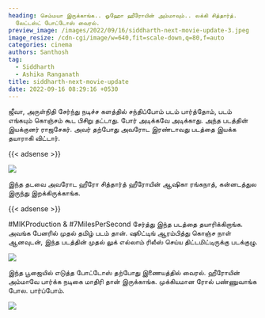 ```yaml
---
heading: செம்மயா இருக்காங்க.. ஓஹோ ஹீரோயின் அம்மாவும்.. லக்கி சித்தார்த்.
  லேட்டஸ்ட் போட்டோஸ் வைரல்.
preview_image: /images/2022/09/16/siddharth-next-movie-update-3.jpeg
image_resize: /cdn-cgi/image/w=640,fit=scale-down,q=80,f=auto
categories: cinema
authors: Santhosh
tag:
  - Siddharth
  - Ashika Ranganath
title: siddharth-next-movie-update
date: 2022-09-16 08:29:16 +0530
---
```

ஜீவா, அருள்நிதி சேர்ந்து நடிச்ச களத்தில் சந்திப்போம் படம் பார்த்தோம், படம் எங்கயும் கொஞ்சம் கூட பிசிறு தட்டாது. போர் அடிக்கவே அடிக்காது. அந்த படத்தின் இயக்குனர் ராஜசேகர். அவர் தற்போது அவரோட இரண்டாவது படத்தை இயக்க தயாராகி விட்டார்.

{{< adsense >}}

![](/images/2022/09/16/siddharth-next-movie-update.jpeg)

இந்த தடவை அவரோட ஹீரோ  சித்தார்த் ஹீரோயின் ஆஷிகா ரங்கநாத், கன்னடத்துல இருந்து இறக்கிருக்காங்க.


{{< adsense >}}

\#MIKProduction & #7MilesPerSecond சேர்த்து இந்த படத்தை தயாரிக்கிறாங்க. அவங்க பேனரில் முதல் தமிழ் படம் தான். ஷூட்டிங் ஆரம்பித்து கொஞ்ச நாள் ஆனவுடன், இந்த படத்தின் முதல் லுக் எல்லாம் ரிலீஸ் செய்ய திட்டமிட்டிருக்கு படக்குழு.

![](/images/2022/09/16/siddharth-next-movie-update-2.jpeg)

இந்த பூஜையில் எடுத்த போட்டோஸ் தற்போது இணையத்தில் வைரல். ஹீரோயின் அம்மாவே பார்க்க நடிகை மாதிரி தான் இருக்காங்க. முக்கியமான ரோல் பண்ணுவாங்க போல. பார்ப்போம்.

![](/images/2022/09/16/siddharth-next-movie-update-1.jpeg)
